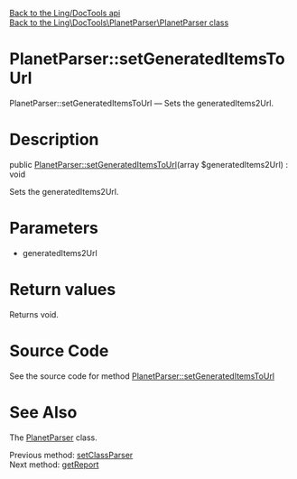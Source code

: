 [Back to the Ling/DocTools api](https://github.com/lingtalfi/DocTools/blob/master/doc/api/Ling/DocTools.md)<br>
[Back to the Ling\DocTools\PlanetParser\PlanetParser class](https://github.com/lingtalfi/DocTools/blob/master/doc/api/Ling/DocTools/PlanetParser/PlanetParser.md)


PlanetParser::setGeneratedItemsToUrl
================



PlanetParser::setGeneratedItemsToUrl — Sets the generatedItems2Url.




Description
================


public [PlanetParser::setGeneratedItemsToUrl](https://github.com/lingtalfi/DocTools/blob/master/doc/api/Ling/DocTools/PlanetParser/PlanetParser/setGeneratedItemsToUrl.md)(array $generatedItems2Url) : void




Sets the generatedItems2Url.




Parameters
================


- generatedItems2Url

    


Return values
================

Returns void.








Source Code
===========
See the source code for method [PlanetParser::setGeneratedItemsToUrl](https://github.com/lingtalfi/DocTools/blob/master/PlanetParser/PlanetParser.php#L170-L173)


See Also
================

The [PlanetParser](https://github.com/lingtalfi/DocTools/blob/master/doc/api/Ling/DocTools/PlanetParser/PlanetParser.md) class.

Previous method: [setClassParser](https://github.com/lingtalfi/DocTools/blob/master/doc/api/Ling/DocTools/PlanetParser/PlanetParser/setClassParser.md)<br>Next method: [getReport](https://github.com/lingtalfi/DocTools/blob/master/doc/api/Ling/DocTools/PlanetParser/PlanetParser/getReport.md)<br>

